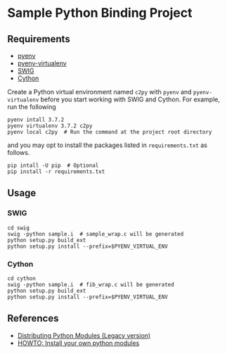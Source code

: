 # Sample Python Binding Project

## Requirements

- [pyenv](https://github.com/pyenv/pyenv)
- [pyenv-virtualenv](https://github.com/pyenv/pyenv-virtualenv)
- [SWIG](http://www.swig.org/)
- [Cython](https://cython.org/)

Create a Python virtual environment named `c2py` with `pyenv` and `pyenv-virtualenv` before you start working with SWIG and Cython. For example, run the following

```shell
pyenv intall 3.7.2
pyenv virtualenv 3.7.2 c2py
pyenv local c2py  # Run the command at the project root directory
```
and you may opt to install the packages listed in `requirements.txt` as follows.

```shell
pip intall -U pip  # Optional
pip install -r requirements.txt
```

## Usage

### SWIG

```shell
cd swig
swig -python sample.i  # sample_wrap.c will be generated
python setup.py build_ext
python setup.py install --prefix=$PYENV_VIRTUAL_ENV
```

### Cython

```shell
cd cython
swig -python sample.i  # fib_wrap.c will be generated
python setup.py build_ext
python setup.py install --prefix=$PYENV_VIRTUAL_ENV
```

## References

- [Distributing Python Modules (Legacy version)](https://docs.python.org/3.7/distutils/index.html)
- [HOWTO: Install your own python modules](https://www.osc.edu/book/export/html/3004)
